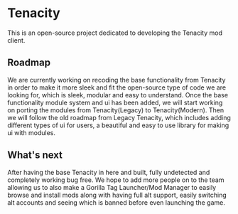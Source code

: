 # Tenacity
This is an open-source project dedicated to developing the Tenacity mod client.
## Roadmap
We are currently working on recoding the base functionality from Tenacity in order to make it more sleek and fit the open-source type of code we are looking for, which is sleek, modular and easy to understand. Once the base functionality module system and ui has been added, we will start working on porting the modules from Tenacity(Legacy) to Tenacity(Modern). Then we will follow the old roadmap from Legacy Tenacity, which includes adding different types of ui for users, a beautiful and easy to use library for making ui with modules.
## What's next
After having the base Tenacity in here and built, fully undetected and completely working bug free. We hope to add more people on to the team allowing us to also make a Gorilla Tag Launcher/Mod Manager to easily browse and install mods along with having full alt support, easily switching alt accounts and seeing which is banned before even launching the game.
